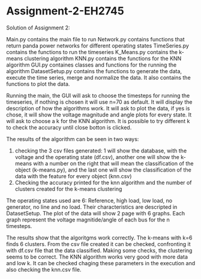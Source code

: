 # Assignment-2-EH2745
Solution of Assignment 2:

Main.py contains the main file to run
Network.py contains functions that return panda power networks for different operating states
TimeSeries.py contains the functions to run the timeseries 
K_Means.py contains the k-means clustering algorithm
KNN.py contains the functions for the KNN algorithm
GUI.py containes classes and functions for the running the algorithm
DatasetSetup.py contains the functions to generate the data, execute the time series, merge and normalize the data. It also contains the functions to plot the data.

Running the main, the GUI will ask to choose the timesteps for running the timeseries, if nothing is chosen it will use n=70 as default.
It will display the description of how the algorithms work. It will ask to plot the data, if yes is chose, it will show the voltage magnitude and angle plots for every state. It will ask to choose a k for the KNN algorithm. It is possible to try different k to check the accuracy until close botton is clicked.

The results of the algorithm can be seen in two ways:
1. checking the 3 csv files generated: 1 will show the database, with the voltage and the operating state (df.csv), another one will show the k-means with a number on the right that will mean the classification of the object (k-means.py), and the last one will show the classification of the data with the feature for every object (knn.csv)
2. Checking the accuracy printed for the knn algorithm and the number of clusters created for the k-means clustering

The operating states used are 6: Reference, high load, low load, no generator, no line and no load. Their characteristics are descripted in DatasetSetup. The plot of the data will show 2 page with 6 graphs. Each graph represent the voltage magnitide/angle of each bus for the n timesteps.

The results show that the algoritgms work correctly. The k-means with k=6 finds 6 clusters. From the csv file created it can be checked, confronting it with df.csv file that the data classified. Making some checks, the clustering seems to be correct.
The KNN algorithm works very good with more data and low k. It can be checked chaging these parameters in the execution and also checking the knn.csv file.
